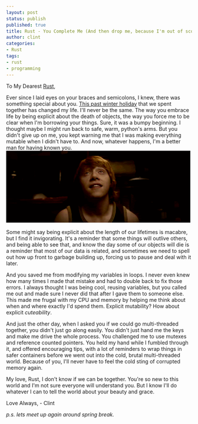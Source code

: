 ```yaml
---
layout: post
status: publish
published: true
title: Rust - You Complete Me (And then drop me, because I'm out of scope)
author: clint
categories:
- Rust
tags:
- rust
- programming
---
```

To My Dearest [Rust](http://www.rust-lang.org/),

Ever since I laid eyes on your braces and semicolons, I
knew, there was something special about you. [This past winter
holiday](https://github.com/SpamapS/rustygear) that we spent together
has changed my life. I'll never be the same. The way you embrace life by
being explicit about the death of objects, the way you force me to be
clear when I'm borrowing your things. Sure, it was a bumpy beginning.
I thought maybe I might run back to safe, warm, python's arms. But you
didn't give up on me, you kept warning me that I was making everything
mutable when I didn't have to. And now, whatever happens,  I'm a better
man for having known you.
![Rust, how do I love you, let me count the ways](/images/InLove.gif)


Some might say being explicit about the length of our lifetimes is
macabre, but I find it invigorating.  It's a reminder that some things
will outlive others, and being able to see that, and know the day some
of our objects will die is a reminder that most of our data is related,
and sometimes we need to spell out how up front to garbage building up,
forcing us to pause and deal with it later.

And you saved me from modifying my variables in loops. I never even knew
how many times I made that mistake and had to double back to fix those
errors. I always thought I was being cool, reusing variables, but you
called me out and made sure I never did that after I gave them to someone
else. This made me frugal with my CPU and memory by helping me think
about when and where exactly I'd spend them. Explicit mutability? How
about explicit _cuteability_.

And just the other day, when I asked you if we could go multi-threaded
together, you didn't just go along easily. You didn't just hand me
the keys and make me drive the whole process. You challenged me to use
mutexes and reference counted pointers. You held my hand while I fumbled
through it, and offered encouraging tips, with a lot of reminders to
wrap things in safer containers before we went out into the cold, brutal
multi-threaded world. Because of you, I'll never have to feel the cold
sting of corrupted memory again.

My love, Rust, I don't know if we can be together. You're so new to this
world and I'm not sure everyone will understand you. But I know I'll do
whatever I can to tell the world about your beauty and grace.

Love Always, - Clint

_p.s. lets meet up again around spring break._
